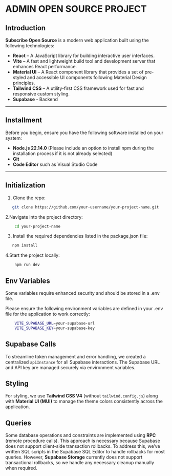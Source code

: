 # ADMIN OPEN SOURCE PROJECT

## **Introduction**

**Subscribe Open Source** is a modern web application built using the following technologies:

- **React** – A JavaScript library for building interactive user interfaces.
- **Vite** – A fast and lightweight build tool and development server that enhances React performance.
- **Material UI** – A React component library that provides a set of pre-styled and accessible UI components following Material Design principles.
- **Tailwind CSS** – A utility-first CSS framework used for fast and responsive custom styling.
- **Supabase** - Backend

---

## **Installment**

Before you begin, ensure you have the following software installed on your system:

- **Node.js 22.14.0** (Please include an option to install npm during the installation process if it is not already selected)
- **Git**
- **Code Editor** such as Visual Studio Code

---

## **Initialization**

1. Clone the repo:

```bash
   git clone https://github.com/your-username/your-project-name.git
```

2.Navigate into the project directory:

```bash
    cd your-project-name
```

3. Install the required dependencies listed in the package.json file:

```bash
   npm install
```

4.Start the project locally:

```bash
    npm run dev
```

## **Env Variables**

Some variables require enhanced security and should be stored in a .env file.

Please ensure the following environment variables are defined in your .env file for the application to work correctly:

```bash
    VITE_SUPABASE_URL=your-supabase-url
    VITE_SUPABASE_KEY=your-supabase-key
```

## Supabase Calls

To streamline token management and error handling, we created a centralized `apiInstance` for all Supabase interactions. The Supabase URL and API key are managed securely via environment variables.

## Styling

For styling, we use **Tailwind CSS V4** (without `tailwind.config.js`) along with **Material UI (MUI)** to manage the theme colors consistently across the application.

## Queries

Some database operations and constraints are implemented using **RPC** (remote procedure calls). This approach is necessary because Supabase does not support client-side transaction rollbacks. To address this, we’ve written SQL scripts in the Supabase SQL Editor to handle rollbacks for most queries. However, **Supabase Storage** currently does not support transactional rollbacks, so we handle any necessary cleanup manually when required.
